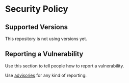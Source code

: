 # Security Policy

## Supported Versions

This repository is not using versions yet.

## Reporting a Vulnerability

Use this section to tell people how to report a vulnerability.

Use [advisories](https://github.com/dafneb/opencti_collection/security/advisories) for any kind of reporting.
